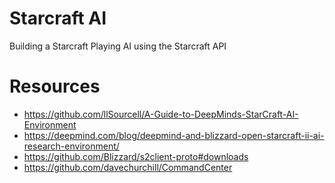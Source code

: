 # Starcraft AI

Building a Starcraft Playing AI using the Starcraft API

# Resources
- https://github.com/llSourcell/A-Guide-to-DeepMinds-StarCraft-AI-Environment  
- https://deepmind.com/blog/deepmind-and-blizzard-open-starcraft-ii-ai-research-environment/  
- https://github.com/Blizzard/s2client-proto#downloads  
- https://github.com/davechurchill/CommandCenter  
